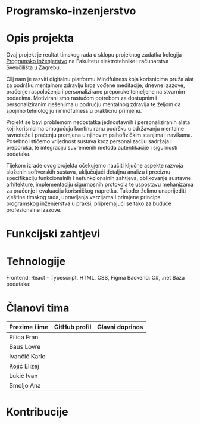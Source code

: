 # Programsko-inzenjerstvo
# Opis projekta
Ovaj projekt je reultat timskog rada u sklopu projeknog zadatka kolegija [Programsko inženjerstvo](https://www.fer.unizg.hr/predmet/proinz) na Fakultetu elektrotehnike i računarstva Sveučilišta u Zagrebu.

Cilj nam je razviti digitalnu platformu Mindfulness koja korisnicima pruža alat za podršku mentalnom zdravlju kroz vođene meditacije, dnevne izazove, praćenje raspoloženja i personalizirane preporuke temeljene na stvarnim podacima. Motivirani smo rastućom potrebom za dostupnim i personaliziranim rješenjima u području mentalnog zdravlja te željom da spojimo tehnologiju i mindfulness u praktičnu primjenu.

Projekt se bavi problemom nedostatka jednostavnih i personaliziranih alata koji korisnicima omogućuju kontinuiranu podršku u održavanju mentalne ravnoteže i praćenju promjena u njihovim psihofizičkim stanjima i navikama. Posebno ističemo vrijednost sustava kroz personalizaciju sadržaja i preporuka, te integraciju suvremenih metoda autentikacije i sigurnosti podataka.

Tijekom izrade ovog projekta očekujemo naučiti ključne aspekte razvoja složenih softverskih sustava, uključujući detaljnu analizu i preciznu specifikaciju funkcionalnih i nefunkcionalnih zahtjeva, oblikovanje sustavne arhitekture, implementaciju sigurnosnih protokola te uspostavu mehanizama za praćenje i evaluaciju korisničkog napretka. Također želimo unaprijediti vještine timskog rada, upravljanja verzijama i primjene principa programskog inženjerstva u praksi, pripremajući se tako za buduće profesionalne izazove.
# Funkcijski zahtjevi
# Tehnologije
Frontend: React - Typescript, HTML, CSS, Figma
Backend: C#, .net
Baza podataka:
# Članovi tima
| Prezime i ime | GitHub profil | Glavni doprinos |
|----------------|---------------|-----------------|
| Pilica Fran |  |  |
| Baus Lovre |  |  |
| Ivančić Karlo |  |  |
| Kojić Elizej |  |  |
| Lukić Ivan |  |  |
| Smoljo Ana |  |  |
# Kontribucije
